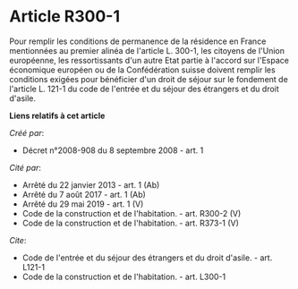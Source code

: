 # Article R300-1

Pour remplir les conditions de permanence de la résidence en France mentionnées au premier alinéa de l'article L. 300-1, les
citoyens de l'Union européenne, les ressortissants d'un autre Etat partie à l'accord sur l'Espace économique européen ou de
la Confédération suisse doivent remplir les conditions exigées pour bénéficier d'un droit de séjour sur le fondement de
l'article L. 121-1 du code de l'entrée et du séjour des étrangers et du droit d'asile.

**Liens relatifs à cet article**

_Créé par_:

  - Décret n°2008-908 du 8 septembre 2008 - art. 1

_Cité par_:

  - Arrêté du 22 janvier 2013 - art. 1 (Ab)
  - Arrêté du 7 août 2017 - art. 1 (Ab)
  - Arrêté du 29 mai 2019 - art. 1 (V)
  - Code de la construction et de l'habitation. - art. R300-2 (V)
  - Code de la construction et de l'habitation. - art. R373-1 (V)

_Cite_:

  - Code de l'entrée et du séjour des étrangers et du droit d'asile. - art. L121-1
  - Code de la construction et de l'habitation. - art. L300-1

